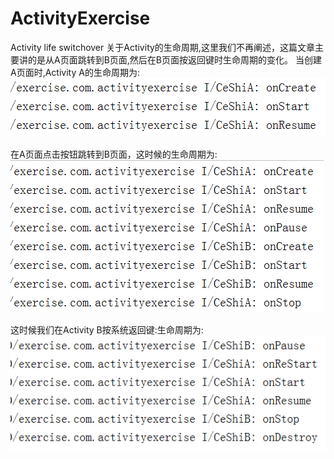 # ActivityExercise
Activity life switchover
关于Activity的生命周期,这里我们不再阐述，这篇文章主要讲的是从A页面跳转到B页面,然后在B页面按返回键时生命周期的变化。
当创建A页面时,Activity A的生命周期为:
![Image text](https://github.com/Holden-Cao/ActivityExercise/blob/master/QQ%E6%88%AA%E5%9B%BE20190522131602.png)

在A页面点击按钮跳转到B页面，这时候的生命周期为:
![Image text](https://github.com/Holden-Cao/ActivityExercise/blob/master/QQ%E6%88%AA%E5%9B%BE20190522131639.png)


这时候我们在Activity B按系统返回键:生命周期为:
![Image text](https://github.com/Holden-Cao/ActivityExercise/blob/master/QQ%E6%88%AA%E5%9B%BE20190522132034.png)
